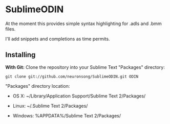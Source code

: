 SublimeODIN
===========

At the moment this provides simple syntax highlighting for .adls and .bmm files.

I'll add snippets and completions as time permits.

## Installing

**With Git:** Clone the repository into your Sublime Text "Packages" directory:

    git clone git://github.com/neuronsong/SublimeODIN.git ODIN

"Packages" directory location:

* OS X: ~/Library/Application Support/Sublime Text 2/Packages/

* Linux: ~/.Sublime Text 2/Packages/

* Windows: %APPDATA%/Sublime Text 2/Packages/

